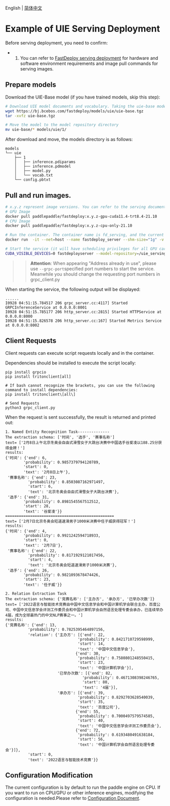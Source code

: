 English | [简体中文](README_CN.md) 

# Example of UIE Serving Deployment

Before serving deployment, you need to confirm:

- 1. You can refer to [FastDeploy serving deployment](../../../../../serving/README_CN.md) for hardware and software environment requirements and image pull commands for serving images.

## Prepare models

Download the UIE-Base model (if you have trained models, skip this step):
```bash
# Download UIE model documents and vocabulary. Taking the uie-base model as an example
wget https://bj.bcebos.com/fastdeploy/models/uie/uie-base.tgz
tar -xvfz uie-base.tgz

# Move the model to the model repository directory
mv uie-base/* models/uie/1/
```

After download and move, the models directory is as follows:

```
models
└── uie
    ├── 1
    │   ├── inference.pdiparams
    │   ├── inference.pdmodel
    │   ├── model.py
    │   └── vocab.txt
    └── config.pbtxt
```

## Pull and run images.
```bash
# x.y.z represent image versions. You can refer to the serving documents to replace them with numbers
# GPU Image
docker pull paddlepaddle/fastdeploy:x.y.z-gpu-cuda11.4-trt8.4-21.10
# CPU Image
docker pull paddlepaddle/fastdeploy:x.y.z-cpu-only-21.10

# Run the container. The container name is fd_serving, and the current directory is mounted as the container's /uie_serving directory
docker run  -it --net=host --name fastdeploy_server --shm-size="1g" -v `pwd`/:/uie_serving paddlepaddle/fastdeploy:x.y.z-gpu-cuda11.4-trt8.4-21.10 bash

# Start the service (it will have scheduling privileges for all GPU cards without setting the CUDA_VISIBLE_DEVICES environment variable)
CUDA_VISIBLE_DEVICES=0 fastdeployserver --model-repository=/uie_serving/models --backend-config=python,shm-default-byte-size=10485760
```

>> **Attention**: When appearing "Address already in use", please use `--grpc-port`specified port numbers to start the service. Meanwhile you should change the requesting port numbers in grpc_client.py

When starting the service, the following output will be displayed:
```
......
I0928 04:51:15.784517 206 grpc_server.cc:4117] Started GRPCInferenceService at 0.0.0.0:8001
I0928 04:51:15.785177 206 http_server.cc:2815] Started HTTPService at 0.0.0.0:8000
I0928 04:51:15.826578 206 http_server.cc:167] Started Metrics Service at 0.0.0.0:8002
```


## Client Requests
Client requests can execute script requests locally and in the container.

Dependencies should be installed to execute the script locally:
```
pip install grpcio
pip install tritonclient[all]

# If bash cannot recognize the brackets, you can use the following command to install dependencies:
pip install tritonclient\[all\]

# Send Requests
python3 grpc_client.py
```

When the request is sent successfully, the result is returned and printed out:
```
1. Named Entity Recognition Task--------------
The extraction schema: ['时间', '选手', '赛事名称']
text= ['2月8日上午北京冬奥会自由式滑雪女子大跳台决赛中中国选手谷爱凌以188.25分获得金牌！']
results:
{'时间': {'end': 6,
        'probability': 0.9857379794120789,
        'start': 0,
        'text': '2月8日上午'},
 '赛事名称': {'end': 23,
          'probability': 0.8503087162971497,
          'start': 6,
          'text': '北京冬奥会自由式滑雪女子大跳台决赛'},
 '选手': {'end': 31,
        'probability': 0.8981545567512512,
        'start': 28,
        'text': '谷爱凌'}}
================================================
text= ['2月7日北京冬奥会短道速滑男子1000米决赛中任子威获得冠军！']
results:
{'时间': {'end': 4,
        'probability': 0.9921242594718933,
        'start': 0,
        'text': '2月7日'},
 '赛事名称': {'end': 22,
          'probability': 0.8171929121017456,
          'start': 4,
          'text': '北京冬奥会短道速滑男子1000米决赛'},
 '选手': {'end': 26,
        'probability': 0.9821093678474426,
        'start': 23,
        'text': '任子威'}}

2. Relation Extraction Task
The extraction schema: {'竞赛名称': ['主办方', '承办方', '已举办次数']}
text= ['2022语言与智能技术竞赛由中国中文信息学会和中国计算机学会联合主办，百度公司、中国中文信息学会评测工作委员会和中国计算机学会自然语言处理专委会承办，已连续举办4届，成为全球最热门的中文NLP赛事之一。']
results:
{'竞赛名称': {'end': 13,
          'probability': 0.7825395464897156,
          'relation': {'主办方': [{'end': 22,
                                'probability': 0.8421710729598999,
                                'start': 14,
                                'text': '中国中文信息学会'},
                               {'end': 30,
                                'probability': 0.7580801248550415,
                                'start': 23,
                                'text': '中国计算机学会'}],
                       '已举办次数': [{'end': 82,
                                  'probability': 0.4671308398246765,
                                  'start': 80,
                                  'text': '4届'}],
                       '承办方': [{'end': 39,
                                'probability': 0.8292703628540039,
                                'start': 35,
                                'text': '百度公司'},
                               {'end': 55,
                                'probability': 0.7000497579574585,
                                'start': 40,
                                'text': '中国中文信息学会评测工作委员会'},
                               {'end': 72,
                                'probability': 0.6193480491638184,
                                'start': 56,
                                'text': '中国计算机学会自然语言处理专委会'}]},
          'start': 0,
          'text': '2022语言与智能技术竞赛'}}
```


## Configuration Modification

The current configuration is by default to run the paddle engine on CPU. If you want to run on CPU/GPU or other inference engines, modifying the configuration is needed.Please refer to [Configuration Document](../../../../serving/docs/zh_CN/model_configuration.md).
